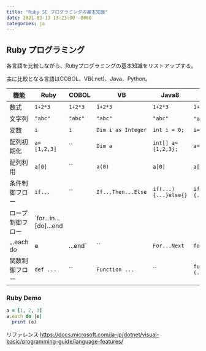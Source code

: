 ```yaml
---
title: "Ruby SE プログラミングの基本知識"
date: 2021-03-13 13:23:00 -0000
categories: ja
---
```


## Ruby プログラミング

各言語を比較しながら、Rubyプログラミングの基本知識をリストアップする。

主に比較となる言語はCOBOL、VB(.net)、Java、Python。


機能         |Ruby          | COBOL     | VB                | Java8               | JavaScript             | Python3
-------------|-------------|------------|-------------------|--------------------|-------------------------|---------
数式         |  `1+2*3`     |  `1+2*3`  | `1+2*3`           |   `1+2*3`           |  `1+2*3`               |  `1+2*3`   
文字列       |  `"abc"`     |  `"abc"`  | `"abc"`           |   `"abc"`           |`"ab"`,`'ab'`          |`"ab"`,`'ab'`,`"""ab"""`,`'''ab'''`
変数         |  `i`         |  `i`      | `Dim i as Integer`|`int i = 0;`         |  `i=0;`               |  `i=0`
配列初期化   |`a=[1,2,3]`    |  ``       | `Dim a`          |`int[] a={1,2,3};`   |  `a=[1,2,3];`          |  `a=[1,2,3]`
配列利用     |`a[0]`         |  ``       | `a(0)`           |`a[0]`               |  `a[0]`                |  `a[0]`
条件制御フロー | `if...`       |  ``     | `If...Then...Else`|`if(...){...}else{}` |`if(...){...}else{...}`|  `if...: else: ...`  
ロープ制御フロー| `for...in...[do]...end
`,`.each do |e|...end`|  ``    | `For...Next`      |`for(...){...}`      | `for(...){...}`       |  `for ...`  
関数制御フロー| `def ...`      |  ``    | `Function ...`      |``      | `function...(...){...}`       |  `def ...: ...`  



### Ruby Demo
```ruby
a = [1, 2, 3]
a.each do |e|
  print (e)
```



リファレンス
https://docs.microsoft.com/ja-jp/dotnet/visual-basic/programming-guide/language-features/
